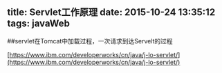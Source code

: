 title: Servlet工作原理
date: 2015-10-24 13:35:12
tags: javaWeb
---

##servlet在Tomcat中加载过程，一次请求到达Servelt的过程

[https://www.ibm.com/developerworks/cn/java/j-lo-servlet/](https://www.ibm.com/developerworks/cn/java/j-lo-servlet/)
